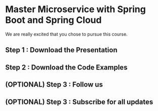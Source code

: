 # Master Microservice with Spring Boot and Spring Cloud

We are really excited that you chose to pursue this course. 

## Step 1 : Download the Presentation

## Step 2 : Download the Code Examples

## (OPTIONAL) Step 3 : Follow us

## (OPTIONAL) Step 3 : Subscribe for all updates

